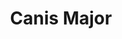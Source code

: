 ---
title: "Canis Major"
hashtag: "canis-major"
borders:
  - Columba
  - Lepus
  - Monoceros
  - Puppis
related:
  - Canis Minor
tags:
  - Constellation
---